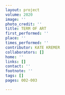 ```yaml
---
layout: project
volume: 2020
image: ''
photo_credit: ''
title: TERM OF ART
first_performed: ''
place: ''
times_performed: ''
contributor: KATE KREMER
collaborators: []
home: ''
links: []
contact: ''
footnote: ''
tags: []
pages: 002-003

---
```





